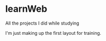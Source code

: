 # learnWeb
 All the projects I did while studying


I'm just making up the first layout for training.
